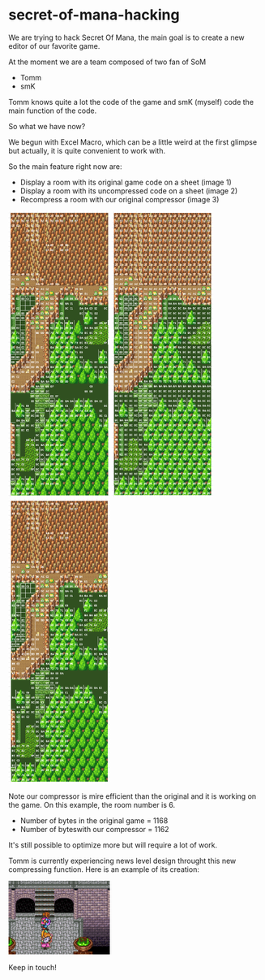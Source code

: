 # secret-of-mana-hacking

We are trying to hack Secret Of Mana, the main goal is to create a new editor of our favorite game.

At the moment we are a team composed of two fan of SoM
  - Tomm
  - smK

Tomm knows quite a lot the code of the game and smK (myself) code the main function of the code.

So what we have now?

We begun with Excel Macro, which can be a little weird at the first glimpse but actually, it is quite convenient to work with.

So the  main feature right now are:

- Display a room with its original game code on a sheet (image 1)
- Display a room with its uncompressed code on a sheet (image 2)
- Recompress a room with our original compressor (image 3)

<img src="/Images%20GitHub/Room6_original_code.png" alt="Image 1" style="width:200px;"/>
<img src="/Images%20GitHub/Room6_uncompressed_code.png" alt="Image 2" style="width:200px;"/>
<img src="/Images%20GitHub/Room6_compressed_code.png" alt="Image 3" style="width:200px;"/>

Note our compressor is mire efficient than the original and it is working on the game.
On this example, the room number is 6.
- Number of bytes in the original game = 1168
- Number of byteswith our compressor = 1162

It's still possible to optimize more but will require a lot of work.

Tomm is currently experiencing news level design throught this new compressing function.
Here is an example of its creation:

<img src="/Images%20GitHub/Tomm_room.png" alt="Tomm Room" style="width:200px;"/>

Keep in touch!
